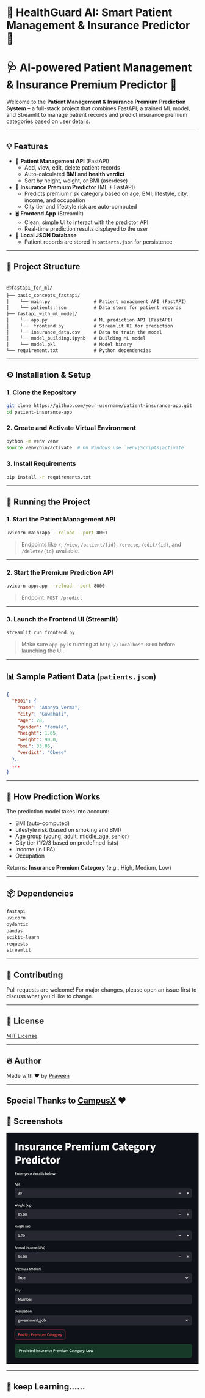 
# 🏥 HealthGuard AI: Smart Patient Management & Insurance Predictor 🚀



# 🩺 AI-powered Patient Management & Insurance Premium Predictor 🚀

Welcome to the **Patient Management & Insurance Premium Prediction System** – a full-stack project that combines FastAPI, a trained ML model, and Streamlit to manage patient records and predict insurance premium categories based on user details.

---

## 💡 Features

- 🔧 **Patient Management API** (FastAPI)
  - Add, view, edit, delete patient records
  - Auto-calculated **BMI** and **health verdict**
  - Sort by height, weight, or BMI (asc/desc)
- 🤖 **Insurance Premium Predictor** (ML + FastAPI)
  - Predicts premium risk category based on age, BMI, lifestyle, city, income, and occupation
  - City tier and lifestyle risk are auto-computed
- 🖥️ **Frontend App** (Streamlit)
  - Clean, simple UI to interact with the predictor API
  - Real-time prediction results displayed to the user
- 💾 **Local JSON Database**
  - Patient records are stored in `patients.json` for persistence

---

## 📁 Project Structure

```

📦fastapi_for_ml/
├── basic_concepts_fastapi/
│    └── main.py                # Patient management API (FastAPI)
│    └── patients.json          # Data store for patient records
├── fastapi_with_ml_model/
│    └── app.py                 # ML prediction API (FastAPI)
│    └──  frontend.py           # Streamlit UI for prediction
│    └── insurance_data.csv     # Data to train the model
│    └── model_building.ipynb   # Building ML model
│    └── model.pkl              # Model binary
└── requirement.txt             # Python dependencies

```

---

## ⚙️ Installation & Setup

### 1. Clone the Repository

```bash
git clone https://github.com/your-username/patient-insurance-app.git
cd patient-insurance-app
```

### 2. Create and Activate Virtual Environment

```bash
python -m venv venv
source venv/bin/activate  # On Windows use `venv\Scripts\activate`
```

### 3. Install Requirements

```bash
pip install -r requirements.txt
```

---

## 🚀 Running the Project

### 1. Start the Patient Management API

```bash
uvicorn main:app --reload --port 8001
```

> Endpoints like `/`, `/view`, `/patient/{id}`, `/create`, `/edit/{id}`, and `/delete/{id}` available.

---

### 2. Start the Premium Prediction API

```bash
uvicorn app:app --reload --port 8000
```

> Endpoint: `POST /predict`

---

### 3. Launch the Frontend UI (Streamlit)

```bash
streamlit run frontend.py
```

> Make sure `app.py` is running at `http://localhost:8000` before launching the UI.

---

## 📊 Sample Patient Data (`patients.json`)

```json
{
  "P001": {
    "name": "Ananya Verma",
    "city": "Guwahati",
    "age": 28,
    "gender": "female",
    "height": 1.65,
    "weight": 90.0,
    "bmi": 33.06,
    "verdict": "Obese"
  },
  ...
}
```

---

## 🧠 How Prediction Works

The prediction model takes into account:

- BMI (auto-computed)
- Lifestyle risk (based on smoking and BMI)
- Age group (young, adult, middle_age, senior)
- City tier (1/2/3 based on predefined lists)
- Income (in LPA)
- Occupation

Returns: **Insurance Premium Category** (e.g., High, Medium, Low)

---

## 📦 Dependencies

```txt
fastapi
uvicorn
pydantic
pandas
scikit-learn
requests
streamlit
```

---

## 🤝 Contributing

Pull requests are welcome! For major changes, please open an issue first to discuss what you'd like to change.

---

## 📜 License

[MIT License](LICENSE)

---

## 🔥 Author

Made with ❤️ by [Praveen](https://github.com/praveenkumarsrivas)

---

## Special Thanks to [CampusX](https://www.youtube.com/@campusx-official) ❤️

## 📸 Screenshots

![Health Premium Calculator](image.png)

---

## 🚀 keep Learning......
